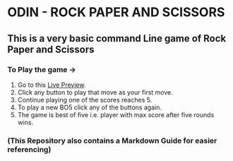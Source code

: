 # ODIN - ROCK PAPER AND SCISSORS
## This is a very basic command Line game of Rock Paper and Scissors
### To Play the game ->
1. Go to this [Live Preview](https://paraswastaken.github.io/odin-rockppersci/).
2. Click any button to play that move as your first move.
3. Continue playing one of the scores reaches 5.
4. To play a new BO5 click any of the buttons again.
5. The game is best of five i.e. player with max score after five rounds wins.

### (This Repository also contains a Markdown Guide for easier referencing)
